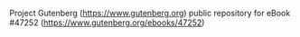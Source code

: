 Project Gutenberg (https://www.gutenberg.org) public repository for eBook #47252 (https://www.gutenberg.org/ebooks/47252)
